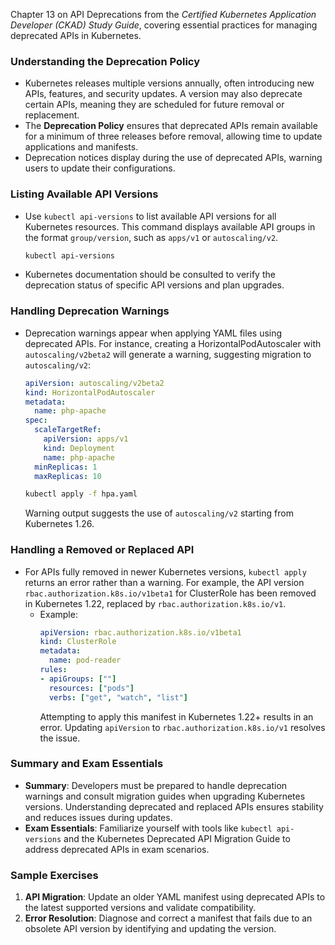 Chapter 13 on API Deprecations from the *Certified Kubernetes Application Developer (CKAD) Study Guide*, covering essential practices for managing deprecated APIs in Kubernetes.

### Understanding the Deprecation Policy
- Kubernetes releases multiple versions annually, often introducing new APIs, features, and security updates. A version may also deprecate certain APIs, meaning they are scheduled for future removal or replacement.
- The **Deprecation Policy** ensures that deprecated APIs remain available for a minimum of three releases before removal, allowing time to update applications and manifests.
- Deprecation notices display during the use of deprecated APIs, warning users to update their configurations.

### Listing Available API Versions
- Use `kubectl api-versions` to list available API versions for all Kubernetes resources. This command displays available API groups in the format `group/version`, such as `apps/v1` or `autoscaling/v2`.
  ```bash
  kubectl api-versions
  ```
- Kubernetes documentation should be consulted to verify the deprecation status of specific API versions and plan upgrades.

### Handling Deprecation Warnings
- Deprecation warnings appear when applying YAML files using deprecated APIs. For instance, creating a HorizontalPodAutoscaler with `autoscaling/v2beta2` will generate a warning, suggesting migration to `autoscaling/v2`:
  ```yaml
  apiVersion: autoscaling/v2beta2
  kind: HorizontalPodAutoscaler
  metadata:
    name: php-apache
  spec:
    scaleTargetRef:
      apiVersion: apps/v1
      kind: Deployment
      name: php-apache
    minReplicas: 1
    maxReplicas: 10
  ```
  ```bash
  kubectl apply -f hpa.yaml
  ```
  Warning output suggests the use of `autoscaling/v2` starting from Kubernetes 1.26.

### Handling a Removed or Replaced API
- For APIs fully removed in newer Kubernetes versions, `kubectl apply` returns an error rather than a warning. For example, the API version `rbac.authorization.k8s.io/v1beta1` for ClusterRole has been removed in Kubernetes 1.22, replaced by `rbac.authorization.k8s.io/v1`.
  - Example:
    ```yaml
    apiVersion: rbac.authorization.k8s.io/v1beta1
    kind: ClusterRole
    metadata:
      name: pod-reader
    rules:
    - apiGroups: [""]
      resources: ["pods"]
      verbs: ["get", "watch", "list"]
    ```
    Attempting to apply this manifest in Kubernetes 1.22+ results in an error. Updating `apiVersion` to `rbac.authorization.k8s.io/v1` resolves the issue.

### Summary and Exam Essentials
- **Summary**: Developers must be prepared to handle deprecation warnings and consult migration guides when upgrading Kubernetes versions. Understanding deprecated and replaced APIs ensures stability and reduces issues during updates.
- **Exam Essentials**: Familiarize yourself with tools like `kubectl api-versions` and the Kubernetes Deprecated API Migration Guide to address deprecated APIs in exam scenarios.

### Sample Exercises
1. **API Migration**: Update an older YAML manifest using deprecated APIs to the latest supported versions and validate compatibility.
2. **Error Resolution**: Diagnose and correct a manifest that fails due to an obsolete API version by identifying and updating the version.